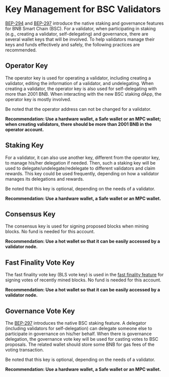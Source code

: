 # Key Management for BSC Validators

[BEP-294](https://github.com/bnb-chain/BEPs/pull/294) and [BEP-297](https://github.com/bnb-chain/BEPs/pull/297)
introduce the native staking and governance features for BNB Smart Chain (BSC). For a validator, when participating in
staking (e.g., creating a validator, self-delegating) and governance, there are several wallet keys that will be
involved. To help validators manage their keys and funds effectively and safely, the following practices are
recommended.

## Operator Key

The operator key is used for operating a validator, including creating a validator, editing the information of a
validator, and undelegating. When creating a validator, the operator key is also used for self-delegating with more than
2001 BNB. When interacting with the new BSC staking dApp, the operator key is mostly involved.

Be noted that the operator address can not be changed for a validator.

**Recommendation: Use a hardware wallet, a Safe wallet or an MPC wallet; when creating validators, there should be more
than 2001 BNB in
the operator account.**

## Staking Key

For a validator, it can also use another key, different from the operator key, to manage his/her delegation if needed.
Then, such a staking key will be used to delegate/undelegate/redelegate to different validators and claim rewards.
This key could be used frequently, depending on how a validator manages its delegations and rewards.

Be noted that this key is optional, depending on the needs of a validator.

**Recommendation: Use a hardware wallet, a Safe wallet or an MPC wallet.**

## Consensus Key

The consensus key is used for signing proposed blocks when mining blocks. No fund is needed for this account.

**Recommendation: Use a hot wallet so that it can be easily accessed by a validator node.**

## Fast Finality Vote Key

The fast finality vote key (BLS vote key) is used in
the [fast finality feature](https://github.com/bnb-chain/BEPs/blob/master/BEPs/BEP126.md) for signing votes of recently
mined blocks. No fund is needed for this account.

**Recommendation: Use a hot wallet so that it can be easily accessed by a validator node.**

## Governance Vote Key

The [BEP-297](https://github.com/bnb-chain/BEPs/pull/297) introduces the native BSC staking feature.
A delegator (including validators for self-delegation) can delegate someone else to participate in governance on his/her
behalf. When there is governance delegation, the governance vote key will be used for casting votes to BSC proposals.
The related wallet should store some BNB for gas fees of the voting transaction.

Be noted that this key is optional, depending on the needs of a validator.

**Recommendation: Use a hardware wallet, a Safe wallet or an MPC wallet.**
